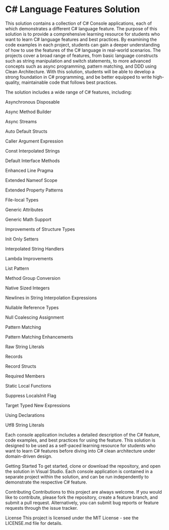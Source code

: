 # C# Language Features Solution

This solution contains a collection of C# Console applications, each of which demonstrates a different C# language feature. The purpose of this solution is to provide a comprehensive learning resource for students who want to learn C# language features and best practices. By examining the code examples in each project, students can gain a deeper understanding of how to use the features of the C# language in real-world scenarios. The projects cover a broad range of features, from basic language constructs such as string manipulation and switch statements, to more advanced concepts such as async programming, pattern matching, and DDD using Clean Architecture. With this solution, students will be able to develop a strong foundation in C# programming, and be better equipped to write high-quality, maintainable code that follows best practices.

The solution includes a wide range of C# features, including:

Asynchronous Disposable

Async Method Builder

Async Streams

Auto Default Structs

Caller Argument Expression

Const Interpolated Strings

Default Interface Methods

Enhanced Line Pragma

Extended Nameof Scope

Extended Property Patterns

File-local Types

Generic Attributes

Generic Math Support

Improvements of Structure Types

Init Only Setters

Interpolated String Handlers

Lambda Improvements

List Pattern

Method Group Conversion

Native Sized Integers

Newlines in String Interpolation Expressions

Nullable Reference Types

Null Coalescing Assignment

Pattern Matching

Pattern Matching Enhancements

Raw String Literals

Records

Record Structs

Required Members

Static Local Functions

Suppress LocalsInit Flag

Target Typed New Expressions

Using Declarations

Utf8 String Literals


Each console application includes a detailed description of the C# feature, code examples, and best practices for using the feature. This solution is designed to be used as a self-paced learning resource for students who want to learn C# features before diving into C# clean architecture under domain-driven design.

Getting Started
To get started, clone or download the repository, and open the solution in Visual Studio. Each console application is contained in a separate project within the solution, and can be run independently to demonstrate the respective C# feature.

Contributing
Contributions to this project are always welcome. If you would like to contribute, please fork the repository, create a feature branch, and submit a pull request. Alternatively, you can submit bug reports or feature requests through the issue tracker.

License
This project is licensed under the MIT License - see the LICENSE.md file for details.
